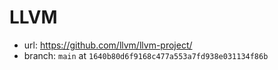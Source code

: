 # LLVM

- url: <https://github.com/llvm/llvm-project/>
- branch: `main` at `1640b80d6f9168c477a553a7fd938e031134f86b`
